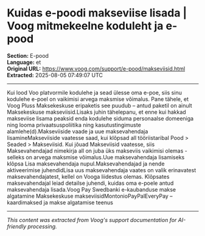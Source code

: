 # Kuidas e-poodi makseviise lisada | Voog mitmekeelne koduleht ja e-pood

**Section:** E-pood  
**Language:** et  
**Original URL:** https://www.voog.com/support/e-pood/makseviisid.html  
**Extracted:** 2025-08-05 07:49:07 UTC

---

Kui lood Voo platvormile kodulehe ja sead ülesse oma e-poe, siis sinu kodulehe e-poel on vaikimisi arvega maksmise võimalus. Pane tähele, et Voog Pluss Maksekeskuse eripaketis see puudub – antud paketil on ainult Maksekeskuse makseviisid.Lisaks juhin tähelepanu, et enne kui hakkad makseviise lisama peaksid enda kodulehe siduma personaalse domeeniga ning looma privaatsuspoliitika ning kasutustingimuste alamlehe(d).Makseviiside vaade ja uue maksevahendaja lisamineMakseviiside vaatesse saad, kui klõpsad all tööriistaribal Pood > Seaded > Makseviisid. Kui jõuad Makseviisid vaatesse, siis Maksevahendajad nimekirja all on juba üks makseviis vaikimisi olemas - selleks on arvega maksmise võimalus.Uue maksevahendaja lisamiseks klõpsa Lisa maksevahendaja nupul.Maksevahendajad ja nende aktiveerimise juhendidLisa uus maksevahendaja vaates on valik erinavatest maksevahendajatest, kellel on Vooga liidestus olemas. Klõpsates maksevahendajal leiad detailse juhendi, kuidas oma e-poele antud maksevahendaja lisada.Voog Pay Swedbanki e-kaubanduse makse algatamine  Maksekeskuse makseviisidMontonioPayPalEveryPay – kaardimaksed ja makse algatamise teenus

---

*This content was extracted from Voog's support documentation for AI-friendly processing.*
